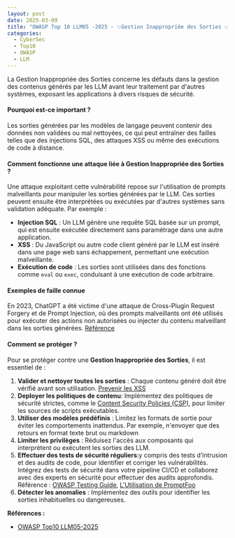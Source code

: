 ```yaml
---
layout: post
date: 2025-03-09
title: "OWASP Top 10 LLM05 -2025 - 💥Gestion Inappropriée des Sorties 💥"
categories:
  - CyberSec
  - Top10
  - OWASP
  - LLM
---
```


La Gestion Inappropriée des Sorties concerne les défauts dans la gestion des
contenus générés par les LLM avant leur traitement par d'autres systèmes, exposant les applications à divers risques de
sécurité.

#### Pourquoi est-ce important ?

Les sorties générées par les modèles de langage peuvent contenir des données non validées ou mal nettoyées, ce qui
peut entraîner des failles telles que des injections SQL, des attaques XSS ou même des exécutions de code à
distance.

#### Comment fonctionne une attaque liée à Gestion Inappropriée des Sorties ?

Une attaque exploitant cette vulnérabilité repose sur l'utilisation de prompts malveillants pour manipuler les sorties
générées par le LLM. Ces sorties peuvent ensuite être interprétées ou exécutées par d'autres systèmes sans validation
adéquate. Par exemple :

- **Injection SQL** : Un LLM génère une requête SQL basée sur un prompt, qui est ensuite exécutée directement sans
  paramétrage dans une autre application.
- **XSS** : Du JavaScript ou autre code client généré par le LLM est inséré dans une page web sans échappement,
  permettant une exécution malveillante.
- **Exécution de code** : Les sorties sont utilisées dans des fonctions comme `eval` ou `exec`, conduisant à une
  exécution de code arbitraire.

#### Exemples de faille connue

En 2023, ChatGPT a été victime d'une attaque de Cross-Plugin Request Forgery et de Prompt Injection, où des prompts
malveillants ont été utilisés pour exécuter des actions non autorisées ou injecter du contenu malveillant dans les
sorties
générées. [Référence](https://embracethered.com/blog/posts/2023/chatgpt-cross-plugin-request-forgery-and-prompt-injection./)

#### Comment se protéger ?

Pour se protéger contre une **Gestion Inappropriée des Sorties**, il est essentiel de :

1. **Valider et nettoyer toutes les sorties** : Chaque contenu généré doit être vérifié avant son
   utilisation. [Prevenir les XSS](https://cheatsheetseries.owasp.org/cheatsheets/Cross_Site_Scripting_Prevention_Cheat_Sheet.html)
2. **Deployer les politiques de contenu**: Implémentez des politiques de sécurité strictes, comme
   le [Content Security Policies (CSP)](https://cheatsheetseries.owasp.org/cheatsheets/Content_Security_Policy_Cheat_Sheet.html),
   pour limiter les sources de scripts exécutables.
3. **Utiliser des modèles prédéfinis** : Limitez les formats de sortie pour éviter les comportements inattendus. Par
   exemple, n'envoyer que des retours en format texte brut ou markdown
4. **Limiter les privilèges** : Réduisez l'accès aux composants qui interprètent ou exécutent les sorties des LLM.
5. **Effectuer des tests de sécurité réguliers**:y compris des tests d’intrusion et des audits de code, pour identifier
   et corriger les vulnérabilités. Intégrez des tests de sécurité dans votre pipeline CI/CD et collaborez avec des
   experts en sécurité pour effectuer des audits approfondis.
   Référence :  [OWASP Testing Guide](https://owasp.org/www-project-web-security-testing-guide/),
   [L'Utilisation de PromptFoo](https://www.promptfoo.dev/docs/red-team/owasp-llm-top-10/)
6. **Détecter les anomalies** : Implémentez des outils pour identifier les sorties inhabituelles ou dangereuses.

**Références :**

- [OWASP Top10 LLM05-2025](https://genai.owasp.org/llmrisk/llm052025-improper-output-handling/)
